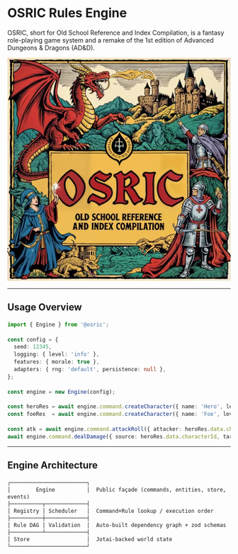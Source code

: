 # OSRIC Rules Engine

OSRIC, short for Old School Reference and Index Compilation, is a fantasy role-playing game system and a remake of the 1st edition of Advanced Dungeons & Dragons (AD&D).

![Preview](README.webp)

---

## Usage Overview

```ts
import { Engine } from '@osric';

const config = {
  seed: 12345,
  logging: { level: 'info' },
  features: { morale: true },
  adapters: { rng: 'default', persistence: null },
};

const engine = new Engine(config);

const heroRes = await engine.command.createCharacter({ name: 'Hero', level: 1, hp: 12 });
const foeRes  = await engine.command.createCharacter({ name: 'Foe', level: 1, hp: 10 });

const atk = await engine.command.attackRoll({ attacker: heroRes.data.characterId, target: foeRes.data.characterId });
await engine.command.dealDamage({ source: heroRes.data.characterId, target: foeRes.data.characterId, attackContext: atk.data });
```

---

## Engine Architecture

```
┌────────────────────────┐
│        Engine          │  Public façade (commands, entities, store, events)
├──────────┬─────────────┤
│ Registry │ Scheduler   │  Command+Rule lookup / execution order
├──────────┼─────────────┤
│ Rule DAG │ Validation  │  Auto-built dependency graph + zod schemas
├──────────┴─────────────┤
│ Store                  │  Jotai-backed world state
└────────────────────────┘
```

